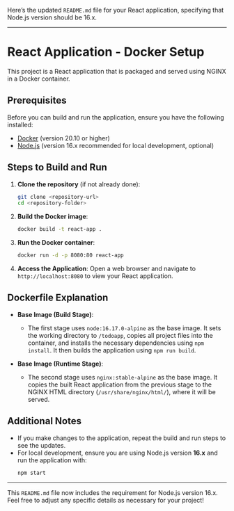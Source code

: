 Here’s the updated `README.md` file for your React application, specifying that Node.js version should be 16.x.

---

# React Application - Docker Setup

This project is a React application that is packaged and served using NGINX in a Docker container.

## Prerequisites

Before you can build and run the application, ensure you have the following installed:

- [Docker](https://www.docker.com/get-started) (version 20.10 or higher)
- [Node.js](https://nodejs.org/) (version 16.x recommended for local development, optional)

## Steps to Build and Run

1. **Clone the repository** (if not already done):
   ```bash
   git clone <repository-url>
   cd <repository-folder>
   ```

2. **Build the Docker image**:
   ```bash
   docker build -t react-app .
   ```

3. **Run the Docker container**:
   ```bash
   docker run -d -p 8080:80 react-app
   ```

4. **Access the Application**:
   Open a web browser and navigate to `http://localhost:8080` to view your React application.

## Dockerfile Explanation

- **Base Image (Build Stage)**:
  - The first stage uses `node:16.17.0-alpine` as the base image. It sets the working directory to `/todoapp`, copies all project files into the container, and installs the necessary dependencies using `npm install`. It then builds the application using `npm run build`.

- **Base Image (Runtime Stage)**:
  - The second stage uses `nginx:stable-alpine` as the base image. It copies the built React application from the previous stage to the NGINX HTML directory (`/usr/share/nginx/html/`), where it will be served.

## Additional Notes

- If you make changes to the application, repeat the build and run steps to see the updates.
- For local development, ensure you are using Node.js version **16.x** and run the application with:
  ```bash
  npm start
  ```

---

This `README.md` file now includes the requirement for Node.js version 16.x. Feel free to adjust any specific details as necessary for your project!
